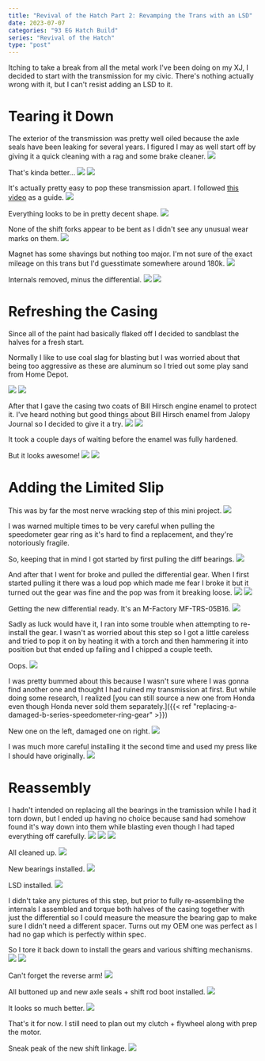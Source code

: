 ```yaml
---
title: "Revival of the Hatch Part 2: Revamping the Trans with an LSD"
date: 2023-07-07
categories: "93 EG Hatch Build"
series: "Revival of the Hatch"
type: "post"
---
```


Itching to take a break from all the metal work I've been doing on my XJ, I decided to start with the transmission for my civic. There's nothing actually wrong with it, but I can't resist adding an LSD to it.

# Tearing it Down

The exterior of the transmission was pretty well oiled because the axle seals have been leaking for several years. I figured I may as well start off by giving it a quick cleaning with a rag and some brake cleaner.
![](images/1.jpg)

That's kinda better...
![](images/2.jpg)
![](images/3.jpg)

It's actually pretty easy to pop these transmission apart. I followed [this video](https://www.youtube.com/watch?v=7pSJmmDjvQ4) as a guide.
![](images/4.jpg)

Everything looks to be in pretty decent shape.
![](images/5.jpg)

None of the shift forks appear to be bent as I didn't see any unusual wear marks on them.
![](images/6.jpg)

Magnet has some shavings but nothing too major. I'm not sure of the exact mileage on this trans but I'd guesstimate somewhere around 180k.
![](images/7.jpg)

Internals removed, minus the differential.
![](images/9.jpg)
![](images/11.jpg)

# Refreshing the Casing

Since all of the paint had basically flaked off I decided to sandblast the halves for a fresh start.

Normally I like to use coal slag for blasting but I was worried about that being too aggressive as these are aluminum so I tried out some play sand from Home Depot.

![](images/12.jpg)
![](images/13.jpg)

After that I gave the casing two coats of Bill Hirsch engine enamel to protect it. I've heard nothing but good things about Bill Hirsch enamel from Jalopy Journal so I decided to give it a try.
![](images/14.jpg)
![](images/15.jpg)

It took a couple days of waiting before the enamel was fully hardened.

But it looks awesome!
![](images/16.jpg)
![](images/17.jpg)

# Adding the Limited Slip

This was by far the most nerve wracking step of this mini project.
![](images/18.jpg)

I was warned multiple times to be very careful when pulling the speedometer gear ring as it's hard to find a replacement, and they're notoriously fragile.

So, keeping that in mind I got started by first pulling the diff bearings.
![](images/19.jpg)

And after that I went for broke and pulled the differential gear. When I first started pulling it there was a loud pop which made me fear I broke it but it turned out the gear was fine and the pop was from it breaking loose.
![](images/21.jpg)
![](images/20.jpg)

Getting the new differential ready. It's an M-Factory MF-TRS-05B16.
![](images/22.jpg)

Sadly as luck would have it, I ran into some trouble when attempting to re-install the gear. I wasn't as worried about this step so I got a little careless and tried to pop it on by heating it with a torch and then hammering it into position but that ended up failing and I chipped a couple teeth.

Oops.
![](images/23.jpg)

I was pretty bummed about this because I wasn't sure where I was gonna find another one and thought I had ruined my transmission at first. But while doing some research, I realized [you can still source a new one from Honda even though Honda never sold them separately.]({{< ref "replacing-a-damaged-b-series-speedometer-ring-gear" >}})

New one on the left, damaged one on right.
![](images/24.jpg)

I was much more careful installing it the second time and used my press like I should have originally.
![](images/25.jpg)

# Reassembly

I hadn't intended on replacing all the bearings in the tramission while I had it torn down, but I ended up having no choice because sand had somehow found it's way down into them while blasting even though I had taped everything off carefully.
![](images/26.jpg)
![](images/27.jpg)
![](images/28.jpg)

All cleaned up.
![](images/29.jpg)

New bearings installed.
![](images/30.jpg)

LSD installed.
![](images/31.jpg)

I didn't take any pictures of this step, but prior to fully re-assembling the internals I assembled and torque both halves of the casing together with just the differential so I could measure the measure the bearing gap to make sure I didn't need a different spacer. Turns out my OEM one was perfect as I had no gap which is perfectly within spec.

So I tore it back down to install the gears and various shifting mechanisms.
![](images/32.jpg)
![](images/33.jpg)

Can't forget the reverse arm!
![](images/34.jpg)

All buttoned up and new axle seals + shift rod boot installed.
![](images/35.jpg)

It looks so much better.
![](images/37.jpg)

That's it for now. I still need to plan out my clutch + flywheel along with prep the motor.

Sneak peak of the new shift linkage.
![](images/38.jpg)
